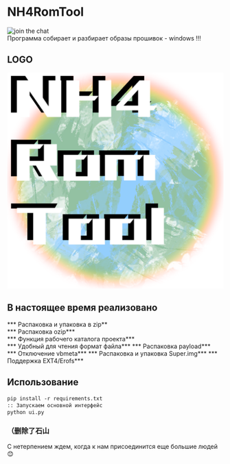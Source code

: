 # NH4RomTool    

![join the chat](https://img.shields.io/badge/LICENSE-Apache%202.0-orange)    
Программа собирает и разбирает образы прошивок - windows !!! 

## LOGO
![image](https://github.com/ColdWindScholar/NH4RomTool/blob/master/bin/logo.png)

## В настоящее время реализовано
*** Распаковка и упаковка в zip**    
*** Распаковка ozip***    
*** Функция рабочего каталога проекта***    
*** Удобный для чтения формат файла***
*** Распаковка payload***     
*** Отключение vbmeta***
*** Распаковка и упаковка Super.img***
*** Поддержка EXT4/Erofs***
## Использование
``` Batchfile
pip install -r requirements.txt
:: Запускаем основной интерфейс
python ui.py
```
### （删除了石山
С нетерпением ждем, когда к нам присоединится еще большие людей:blush:
